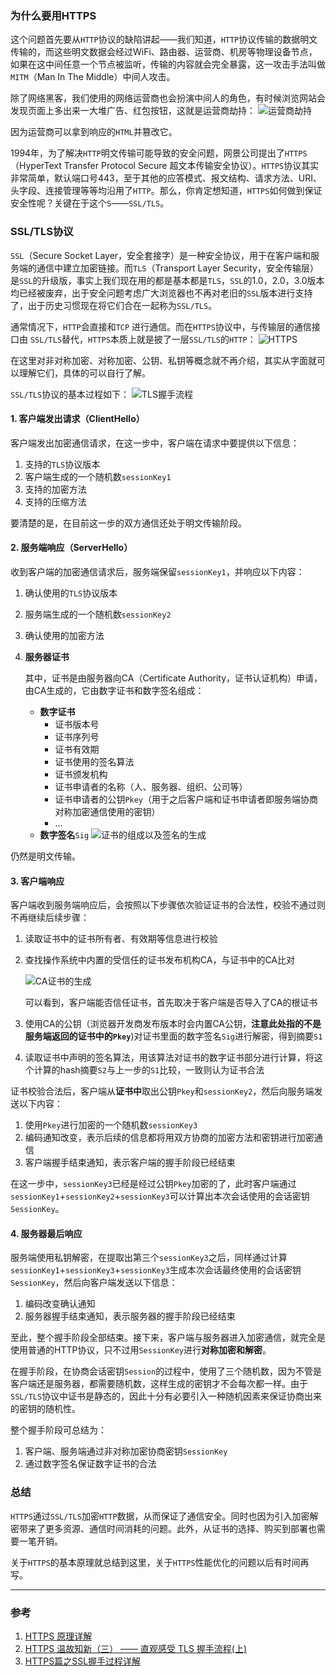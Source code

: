 ### 为什么要用HTTPS
这个问题首先要从`HTTP`协议的缺陷讲起——我们知道，`HTTP`协议传输的数据明文传输的，而这些明文数据会经过WiFi、路由器、运营商、机房等物理设备节点，如果在这中间任意一个节点被监听，传输的内容就会完全暴露，这一攻击手法叫做`MITM`（Man In The Middle）中间人攻击。

除了网络黑客，我们使用的网络运营商也会扮演中间人的角色，有时候浏览网站会发现页面上多出来一大堆广告、红包按钮，这就是运营商劫持：
![运营商劫持](https://pic.downk.cc/item/5ebfd72bc2a9a83be51821a8.jpg)

因为运营商可以拿到响应的`HTML`并篡改它。

1994年，为了解决`HTTP`明文传输可能导致的安全问题，网景公司提出了`HTTPS`（HyperText Transfer Protocol Secure 超文本传输安全协议）。`HTTPS`协议其实非常简单，默认端口号443，至于其他的应答模式、报文结构、请求方法、URI、头字段、连接管理等等均沿用了`HTTP`。那么，你肯定想知道，`HTTPS`如何做到保证安全性呢？关键在于这个`S`——`SSL/TLS`。

### SSL/TLS协议
`SSL`（Secure Socket Layer，安全套接字）是一种安全协议，用于在客户端和服务端的通信中建立加密链接。而`TLS`（Transport Layer Security，安全传输层）是`SSL`的升级版，事实上我们现在用的都是基本都是`TLS`，`SSL`的1.0，2.0，3.0版本均已经被废弃，出于安全问题考虑广大浏览器也不再对老旧的`SSL`版本进行支持了，出于历史习惯现在将它们合在一起称为`SSL/TLS`。

通常情况下，`HTTP`会直接和`TCP` 进行通信。而在`HTTPS`协议中，与传输层的通信接口由 `SSL/TLS`替代，`HTTPS`本质上就是披了一层`SSL/TLS`的`HTTP`：
![HTTPS](https://pic.downk.cc/item/5ec00299c2a9a83be54f6063.png)

在这里对非对称加密、对称加密、公钥、私钥等概念就不再介绍，其实从字面就可以理解它们，具体的可以自行了解。

`SSL/TLS`协议的基本过程如下：
![TLS握手流程](https://pic.downk.cc/item/5ec00e81c2a9a83be55d6ca6.png)

#### 1. 客户端发出请求（ClientHello）
客户端发出加密通信请求，在这一步中，客户端在请求中要提供以下信息：
1. 支持的`TLS`协议版本
2. 客户端生成的一个随机数`sessionKey1`
3. 支持的加密方法
4. 支持的压缩方法

要清楚的是，在目前这一步的双方通信还处于明文传输阶段。

#### 2. 服务端响应（ServerHello）
收到客户端的加密通信请求后，服务端保留`sessionKey1`，并响应以下内容：
1. 确认使用的`TLS`协议版本
2. 服务端生成的一个随机数`sessionKey2`
3. 确认使用的加密方法
4. **服务器证书**

    其中，证书是由服务器向CA（Certificate Authority，证书认证机构）申请，由CA生成的，它由数字证书和数字签名组成：
    - **数字证书**
        - 证书版本号
        - 证书序列号
        - 证书有效期
        - 证书使用的签名算法
        - 证书颁发机构
        - 证书申请者的名称（人、服务器、组织、公司等）
        - 证书申请者的公钥`Pkey`（用于之后客户端和证书申请者即服务端协商对称加密通信使用的密钥）
        - ...
    - **数字签名**`Sig`
    ![证书的组成以及签名的生成](https://pic.downk.cc/item/5ec0264fc2a9a83be5769abf.jpg)

仍然是明文传输。

#### 3. 客户端响应
客户端收到服务端响应后，会按照以下步骤依次验证证书的合法性，校验不通过则不再继续后续步骤：
1. 读取证书中的证书所有者、有效期等信息进行校验
2. 查找操作系统中内置的受信任的证书发布机构CA，与证书中的CA比对

    ![CA证书的生成](https://pic.downk.cc/item/5ec01d66c2a9a83be56ce28d.jpg)

    可以看到，客户端能否信任证书，首先取决于客户端是否导入了CA的根证书
3. 使用CA的公钥（浏览器开发商发布版本时会内置CA公钥，**注意此处指的不是服务端返回的证书中的`Pkey`**)对证书里面的数字签名`Sig`进行解密，得到摘要`S1`
4. 读取证书中声明的签名算法，用该算法对证书的数字证书部分进行计算，将这个计算的hash摘要`S2`与上一步的`S1`比较，一致则认为证书合法

证书校验合法后，客户端从**证书中**取出公钥`Pkey`和`sessionKey2`，然后向服务端发送以下内容：
1. 使用`Pkey`进行加密的一个随机数`sessionKey3`
2. 编码通知改变，表示后续的信息都将用双方协商的加密方法和密钥进行加密通信
3. 客户端握手结束通知，表示客户端的握手阶段已经结束

在这一步中，`sessionKey3`已经是经过公钥`Pkey`加密的了，此时客户端通过`sessionKey1`+`sessionKey2`+`sessionKey3`可以计算出本次会话使用的会话密钥`SessionKey`。

#### 4. 服务器最后响应
服务端使用私钥解密，在提取出第三个`sessionKey3`之后，同样通过计算`sessionKey1`+`sessionKey3`+`sessionKey3`生成本次会话最终使用的会话密钥`SessionKey`，然后向客户端发送以下信息：
1. 编码改变确认通知
2. 服务器握手结束通知，表示服务器的握手阶段已经结束

至此，整个握手阶段全部结束。接下来，客户端与服务器进入加密通信，就完全是使用普通的HTTP协议，只不过用`SessionKey`进行**对称加密和解密**。

在握手阶段，在协商会话密钥`Session`的过程中，使用了三个随机数，因为不管是客户端还是服务器，都需要随机数，这样生成的密钥才不会每次都一样。由于`SSL/TLS`协议中证书是静态的，因此十分有必要引入一种随机因素来保证协商出来的密钥的随机性。

整个握手阶段可总结为：
1. 客户端、服务端通过非对称加密协商密钥`SessionKey`
2. 通过数字签名保证数字证书的合法

### 总结
`HTTPS`通过`SSL/TLS`加密`HTTP`数据，从而保证了通信安全。同时也因为引入加密解密带来了更多资源、通信时间消耗的问题。此外，从证书的选择、购买到部署也需要一笔开销。

关于`HTTPS`的基本原理就总结到这里，关于`HTTPS`性能优化的问题以后有时间再写。

___
### 参考
1. [HTTPS 原理详解](http://liuduo.me/2018/05/14/https-detail/)
2. [HTTPS 温故知新（三） —— 直观感受 TLS 握手流程(上)](https://halfrost.com/https_tls1-2_handshake/)
3. [HTTPS篇之SSL握手过程详解](https://razeencheng.com/post/ssl-handshake-detail)

